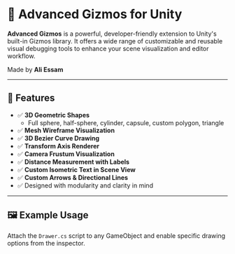 # 🧭 Advanced Gizmos for Unity

**Advanced Gizmos** is a powerful, developer-friendly extension to Unity's built-in Gizmos library. It offers a wide range of customizable and reusable visual debugging tools to enhance your scene visualization and editor workflow.

Made by **Ali Essam**

---

## 🔧 Features

- ✅ **3D Geometric Shapes**
  - Full sphere, half-sphere, cylinder, capsule, custom polygon, triangle
- ✅ **Mesh Wireframe Visualization**
- ✅ **3D Bezier Curve Drawing**
- ✅ **Transform Axis Renderer**
- ✅ **Camera Frustum Visualization**
- ✅ **Distance Measurement with Labels**
- ✅ **Custom Isometric Text in Scene View**
- ✅ **Custom Arrows & Directional Lines**
- ✅ Designed with modularity and clarity in mind

---

## 🖼️ Example Usage

Attach the `Drawer.cs` script to any GameObject and enable specific drawing options from the inspector.
